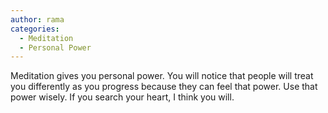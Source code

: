 ```yaml
---
author: rama
categories:
  - Meditation
  - Personal Power
---
```


Meditation gives you personal power. You will notice that people will treat you differently as you progress because they can feel that power. Use that power wisely. If you search your heart, I think you will.
